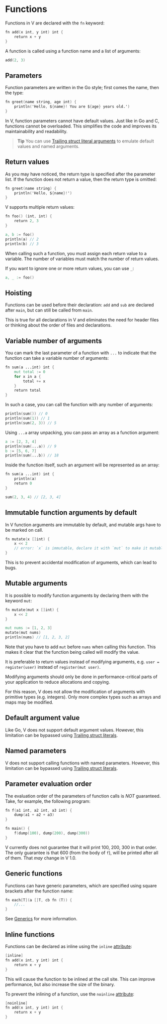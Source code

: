 # Functions

Functions in V are declared with the `fn` keyword:

```v
fn add(x int, y int) int {
	return x + y
}
```

A function is called using a function name and a list of arguments:

```v failcompile
add(2, 3)
```

## Parameters

Function parameters are written in the Go style; first comes the name, then the type:

```v
fn greet(name string, age int) {
	println('Hello, ${name}! You are ${age} years old.')
}
```

In V, function parameters cannot have default values.
Just like in Go and C, functions cannot be overloaded.
This simplifies the code and improves its maintainability and readability.

> **Tip**
> You can use
> [Trailing struct literal arguments](../structs/overview.md#trailing-struct-literal-arguments)
> to emulate default values and named arguments.

## Return values

As you may have noticed, the return type is specified after the parameter list.
If the function does not return a value, then the return type is omitted:

```v
fn greet(name string) {
	println('Hello, ${name}!')
}
```

V supports multiple return values:

```v play
fn foo() (int, int) {
	return 2, 3
}

a, b := foo()
println(a) // 2
println(b) // 3
```

When calling such a function, you must assign each return value to a variable.
The number of variables must match the number of return values.

If you want to ignore one or more return values, you can use `_`:

```v failcompile
a, _ := foo()
```

## Hoisting

Functions can be used before their declaration:
`add` and `sub` are declared after `main`, but can still be called from `main`.

This is true for all declarations in V and eliminates the need for header files
or thinking about the order of files and declarations.

## Variable number of arguments

You can mark the last parameter of a function with `...`
to indicate that the function can take a variable number of arguments:

```v
fn sum(a ...int) int {
	mut total := 0
	for x in a {
		total += x
	}
	return total
}
```

In such a case, you can call the function with any number of arguments:

```v failcompile
println(sum()) // 0
println(sum(1)) // 1
println(sum(2, 3)) // 5
```

Using `...a` array unpacking, you can pass an array as a function argument:

```v failcompile
a := [2, 3, 4]
println(sum(...a)) // 9
b := [5, 6, 7]
println(sum(...b)) // 18
```

Inside the function itself, such an argument will be represented as an array:

```v play
fn sum(a ...int) int {
	println(a)
	return 0
}

sum(2, 3, 4) // [2, 3, 4]
```

## Immutable function arguments by default

In V function arguments are immutable by default, and mutable args have to be
marked on call.

```v failcompile
fn mutate(x []int) {
	x << 2
	// error: `x` is immutable, declare it with `mut` to make it mutable
}
```

This is to prevent accidental modification of arguments, which can lead to bugs.

## Mutable arguments

It is possible to modify function arguments by declaring them with the keyword `mut`:

```v
fn mutate(mut x []int) {
	x << 2
}

mut nums := [1, 2, 3]
mutate(mut nums)
println(nums) // [1, 2, 3, 2]
```

Note that you have to add `mut` before `nums` when calling this function.
This makes it clear that the function being called will modify the value.

It is preferable to return values instead of modifying arguments,
e.g. `user = register(user)` instead of `register(mut user)`.

Modifying arguments should only be done in performance-critical parts of your application
to reduce allocations and copying.

For this reason, V does not allow the modification of arguments with primitive types
(e.g. integers).
Only more complex types such as arrays and maps may be modified.

## Default argument value

Like Go, V does not support default argument values.
However, this limitation can be bypassed using
[Trailing struct literals](../structs/overview.md#trailing-struct-literal-arguments).

## Named parameters

V does not support calling functions with named parameters.
However, this limitation can be bypassed using
[Trailing struct literals](../structs/overview.md#trailing-struct-literal-arguments).

## Parameter evaluation order

The evaluation order of the parameters of function calls is *NOT* guaranteed.
Take, for example, the following program:

```v
fn f(a1 int, a2 int, a3 int) {
	dump(a1 + a2 + a3)
}

fn main() {
	f(dump(100), dump(200), dump(300))
}
```

V currently does not guarantee that it will print 100, 200, 300 in that order.
The only guarantee is that 600 (from the body of `f`), will be printed after all of them.
That *may* change in V 1.0.

## Generic functions

Functions can have generic parameters, which are specified using square brackets after the function
name:

```v
fn each[T](a []T, cb fn (T)) {
	//...
}
```

See [Generics](../generics.md) for more information.

## Inline functions

Functions can be declared as inline using the `inline` [attribute](../attributes/overview.md):

```v
[inline]
fn add(x int, y int) int {
	return x + y
}
```

This will cause the function to be inlined at the call site.
This can improve performance, but also increase the size of the binary.

To prevent the inlining of a function, use the `noinline` [attribute](../attributes/overview.md):

```v
[noinline]
fn add(x int, y int) int {
	return x + y
}
```
